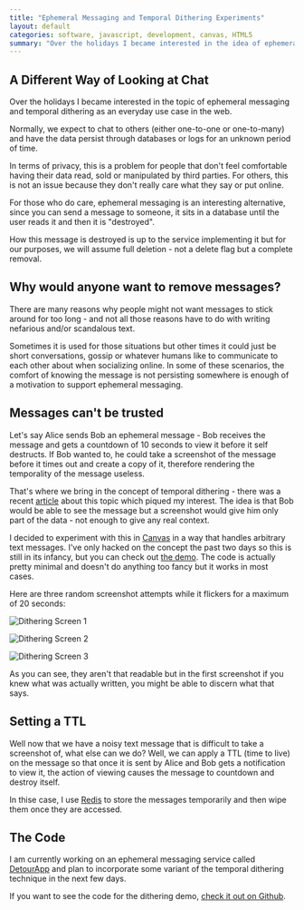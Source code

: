 ```yaml
---
title: "Ephemeral Messaging and Temporal Dithering Experiments"
layout: default
categories: software, javascript, development, canvas, HTML5
summary: "Over the holidays I became interested in the idea of ephemeral messaging and temporal dithering"
---
```


## A Different Way of Looking at Chat

Over the holidays I became interested in the topic of ephemeral messaging and temporal dithering as an everyday use case in the web.

Normally, we expect to chat to others (either one-to-one or one-to-many) and have the data persist through databases or logs for an unknown period of time.

In terms of privacy, this is a problem for people that don't feel comfortable having their data read, sold or manipulated by third parties. For others, this is not an issue because they don't really care what they say or put online.

For those who do care, ephemeral messaging is an interesting alternative, since you can send a message to someone, it sits in a database until the user reads it and then it is "destroyed".

How this message is destroyed is up to the service implementing it but for our purposes, we will assume full deletion - not a delete flag but a complete removal.

## Why would anyone want to remove messages?

There are many reasons why people might not want messages to stick around for too long - and not all those reasons have to do with writing nefarious and/or scandalous text.

Sometimes it is used for those situations but other times it could just be short conversations, gossip or whatever humans like to communicate to each other about when socializing online. In some of these scenarios, the comfort of knowing the message is not persisting somewhere is enough of a motivation to support ephemeral messaging.

## Messages can't be trusted

Let's say Alice sends Bob an ephemeral message - Bob receives the message and gets a countdown of 10 seconds to view it before it self destructs. If Bob wanted to, he could take a screenshot of the message before it times out and create a copy of it, therefore rendering the temporality of the message useless.

That's where we bring in the concept of temporal dithering - there was a recent [article](http://blog.persistent.info/2012/12/screenshot-proof-images-via-temporal.html) about this topic which piqued my interest. The idea is that Bob would be able to see the message but a screenshot would give him only part of the data - not enough to give any real context.

I decided to experiment with this in [Canvas](http://en.wikipedia.org/wiki/Canvas_element) in a way that handles arbitrary text messages. I've only hacked on the concept the past two days so this is still in its infancy, but you can check out [the demo](http://ednapiranha.com/dithering/). The code is actually pretty minimal and doesn't do anything too fancy but it works in most cases.

Here are three random screenshot attempts while it flickers for a maximum of 20 seconds:

![Dithering Screen 1](https://dl.dropbox.com/u/1913694/blog/dither1.jpg)

![Dithering Screen 2](https://dl.dropbox.com/u/1913694/blog/dither2.jpg)

![Dithering Screen 3](https://dl.dropbox.com/u/1913694/blog/dither3.jpg)

As you can see, they aren't that readable but in the first screenshot if you knew what was actually written, you might be able to discern what that says.

## Setting a TTL

Well now that we have a noisy text message that is difficult to take a screenshot of, what else can we do? Well, we can apply a TTL (time to live) on the message so that once it is sent by Alice and Bob gets a notification to view it, the action of viewing causes the message to countdown and destroy itself.

In thise case, I use [Redis](http://redis.io) to store the messages temporarily and then wipe them once they are accessed.

## The Code

I am currently working on an ephemeral messaging service called [DetourApp](https://detourapp.com) and plan to incorporate some variant of the temporal dithering technique in the next few days.

If you want to see the code for the dithering demo, [check it out on Github](https://github.com/ednapiranha/dithering).
